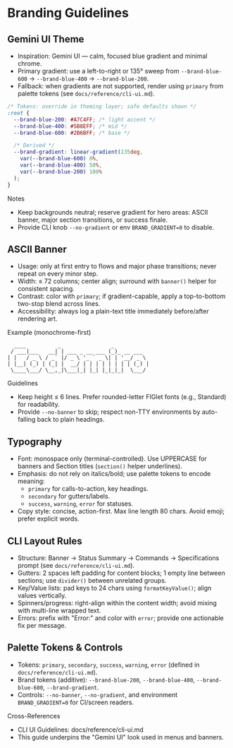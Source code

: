 # Branding Guidelines

## Gemini UI Theme
- Inspiration: Gemini UI — calm, focused blue gradient and minimal chrome.
- Primary gradient: use a left-to-right or 135° sweep from `--brand-blue-600` → `--brand-blue-400` → `--brand-blue-200`.
- Fallback: when gradients are not supported, render using `primary` from palette tokens (see `docs/reference/cli-ui.md`).

```css
/* Tokens: override in theming layer; safe defaults shown */
:root {
  --brand-blue-200: #A7C4FF; /* light accent */
  --brand-blue-400: #5B8EFF; /* mid */
  --brand-blue-600: #2B6BFF; /* base */

  /* Derived */
  --brand-gradient: linear-gradient(135deg,
    var(--brand-blue-600) 0%,
    var(--brand-blue-400) 50%,
    var(--brand-blue-200) 100%
  );
}
```

Notes
- Keep backgrounds neutral; reserve gradient for hero areas: ASCII banner, major section transitions, or success finale.
- Provide CLI knob `--no-gradient` or env `BRAND_GRADIENT=0` to disable.

## ASCII Banner
- Usage: only at first entry to flows and major phase transitions; never repeat on every minor step.
- Width: ≤ 72 columns; center align; surround with `banner()` helper for consistent spacing.
- Contrast: color with `primary`; if gradient-capable, apply a top-to-bottom two-stop blend across lines.
- Accessibility: always log a plain-text title immediately before/after rendering art.

Example (monochrome-first)
```
  ____          _                _           
 / ___|___   __| | ___ _ __ ___ (_)_ __ ___  
| |   / _ \ / _` |/ _ \ '_ ` _ \| | '__/ _ \ 
| |__| (_) | (_| |  __/ | | | | | | | | (_) |
 \____\___/ \__,_|\___|_| |_| |_|_|_|  \___/ 
```

Guidelines
- Keep height ≤ 6 lines. Prefer rounded-letter FIGlet fonts (e.g., Standard) for readability.
- Provide `--no-banner` to skip; respect non-TTY environments by auto-falling back to plain headings.

## Typography
- Font: monospace only (terminal-controlled). Use UPPERCASE for banners and Section titles (`section()` helper underlines).
- Emphasis: do not rely on italics/bold; use palette tokens to encode meaning:
  - `primary` for calls-to-action, key headings.
  - `secondary` for gutters/labels.
  - `success`, `warning`, `error` for statuses.
- Copy style: concise, action-first. Max line length 80 chars. Avoid emoji; prefer explicit words.

## CLI Layout Rules
- Structure: Banner → Status Summary → Commands → Specifications prompt (see `docs/reference/cli-ui.md`).
- Gutters: 2 spaces left padding for content blocks; 1 empty line between sections; use `divider()` between unrelated groups.
- Key/Value lists: pad keys to 24 chars using `formatKeyValue()`; align values vertically.
- Spinners/progress: right-align within the content width; avoid mixing with multi-line wrapped text.
- Errors: prefix with "Error:" and color with `error`; provide one actionable fix per message.

## Palette Tokens & Controls
- Tokens: `primary`, `secondary`, `success`, `warning`, `error` (defined in `docs/reference/cli-ui.md`).
- Brand tokens (additive): `--brand-blue-200`, `--brand-blue-400`, `--brand-blue-600`, `--brand-gradient`.
- Controls: `--no-banner`, `--no-gradient`, and environment `BRAND_GRADIENT=0` for CI/screen readers.

Cross-References
- CLI UI Guidelines: docs/reference/cli-ui.md
- This guide underpins the "Gemini UI" look used in menus and banners.

